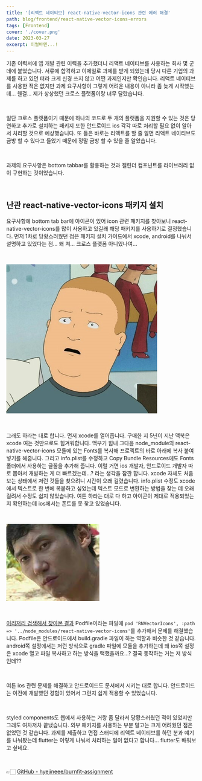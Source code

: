 ```yaml
---
title: '[리액트 네이티브] react-native-vector-icons 관련 에러 해결'
path: blog/frontend/react-native-vector-icons-errors
tags: [Frontend]
cover: './cover.png'
date: 2023-03-27
excerpt: 이럴바엔...!
---
```



기존 이력서에 앱 개발 관련 이력을 추가했더니 리액트 네이티브를 사용하는 회사 몇 군데에 붙었습니다. 서류에 합격하고 이메일로 과제를 받게 되었는데 당시 다른 기업의 과제를 하고 있던 터라 크게 신경 쓰지 않고 어떤 과제인지만 확인습니다. 리액트 네이티브를 사용한 적은 없지만 과제 요구사항이 그렇게 어려운 내용이 아니라 좀 늦게 시작했는데... 웬걸... 제가 상상했던 크로스 플랫폼이랑 너무 달랐습니다.

<br/>

일단 크로스 플랫폼이기 때문에 하나의 코드로 두 개의 플랫폼을 지원할 수 있는 것은 당연하고 추가로 설치하는 패키지 또한 안드로이드 ios 각각 따로 처리할 필요 없이 알아서 처리할 것으로 예상했습니다. 또 들은 바로는 리액트를 할 줄 알면 리액트 네이티브도 금방 할 수 있다고 들었기 때문에 정말 금방 할 수 있을 줄 알았습니다. 

<br/>

과제의 요구사항은 bottom tabbar를 활용하는 것과 캘린더 컴포넌트를 라이브러리 없이 구현하는 것이었습니다. 

<br/>

## 난관 react-native-vector-icons 패키지 설치
요구사항에 bottom tab bar에 아이콘이 있어 icon 관련 패키지를 찾아보니 react-native-vector-icons를 많이 사용하고 있길래 해당 패키지를 사용하기로 결정했습니다. 
먼저 1차로 당황스러웠던 점은 패키지 설치 가이드에서 xcode, android를 나눠서 설명하고 있었다는 점... 왜 져... 크로스 플랫폼 아니였나여...

<br/>

![](./1.jpeg)

<br/>

그래도 하라는 대로 합니다. 먼저 xcode를 열어줍니다. 구매한 지 5년이 지난 맥북은 xcode 여는 것만으로도 힘겨워합니다. 맥부기 힘내 그다음 node_module의 react-native-vector-icons 모듈에 있는 Fonts를 복사해 프로젝트의 바로 아래에 복사 붙여 넣기를 해줍니다. 그리고 info.plist를 수정하고 Copy Bundle Resources에도 Fonts 폴더에서 사용하는 글꼴을 추가해 줍니다. 이럴 거면 ios 개발자, 안드로이드 개발자 따로 뽑아서 개발하는 게 더 빠르겠는데...? 라는 생각을 잠깐 합니다. xcode 자체도 처음 보는 상태에서 저런 것들을 찾으려니 시간이 오래 걸렸습니다. info.plist 수정도 xcode에서 텍스트로 한 번에 복붙하고 싶었는데 텍스트 모드로 변환하는 방법을 찾는 데 오래 걸려서 수정도 쉽지 않았습니다. 여튼 하라는 대로 다 하고 아이콘이 제대로 적용되었는지 확인하는데 ios에서는 폰트를 못 찾고 있었습니다.

<br/>

![](./2.jpeg)

<br/>

[이리저리 검색해서 찾아본 결과](https://github.com/oblador/react-native-vector-icons/issues/945#issuecomment-1255365833) Podfile이라는 파일에 `pod 'RNVectorIcons', :path => '../node_modules/react-native-vector-icons'`를 추가해서 문제를 해결했습니다. Podfile은 안드로이드에서 build.gradle 파일이 하는 역할과 비슷한 것 같습니다. android쪽 설정에서는 저런 방식으로 gradle 파일에 모듈을 추가하는데 왜 ios쪽 설정은 xcode 열고 파일 복사하고 하는 방식을 택했을까요...? 결국 동작하는 거는 저 방식인데??

<br/>

여튼 ios 관련 문제를 해결하고 안드로이드도 문서에서 시키는 대로 합니다. 안드로이드는 이전에 개발했던 경험이 있어서 그런지 쉽게 적용할 수 있었습니다. 

<br/>

styled components도 웹에서 사용하는 거랑 좀 달라서 당황스러웠던 적이 있었지만 그래도 여차저차 끝냈습니다. 외부 패키지를 사용하는 부분 말고는 크게 어려웠던 점은 없었던 것 같습니다. 과제를 제출하고 면접 스터디에 리액트 네이티브를 하던 분과 얘기를 나눠봤는데 flutter는 이렇게 나눠서 처리하는 일이 없다고 합니다... flutter도 배워보고 싶네요.

<br/>

👉🏻 [GitHub - hyejineee/burnfit-assignment](https://github.com/hyejineee/burnfit-assignment)




